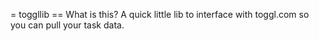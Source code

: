 = toggllib
== What is this?
A quick little lib to interface with toggl.com so you can pull your task data.